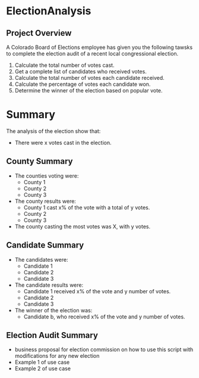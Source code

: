# ElectionAnalysis

## Project Overview
A Colorado Board of Elections employee has given you the following tawsks to complete the election audit of a recent local congressional election.

1. Calculate the total number of votes cast.
2. Get a complete list of candidates who received votes.
3. Calculate the total number of votes each candidate received.
4. Calculate the percentage of votes each candidate won.
5. Determine the winner of the election based on popular vote.


# Summary
The analysis of the election show that:
- There were x votes cast in the election.

## County Summary
- The counties voting were:
    - County 1
    - County 2
    - County 3
- The county results were:
    - County 1 cast x% of the vote with a total of y votes.
    - County 2
    - County 3
- The county casting the most votes was X, with y votes.

## Candidate Summary
- The candidates were:
    - Candidate 1
    - Candidate 2
    - Candidate 3
- The candidate results were:
    - Candidate 1 received x% of the vote and y number of votes.
    - Candidate 2 
    - Candidate 3
- The winner of the election was:
    - Candidate b, who received x% of the vote and y number of votes.

## Election Audit Summary
- business proposal for election commission on how to use this script with modifications for any new election
- Example 1 of use case
- Example 2 of use case

